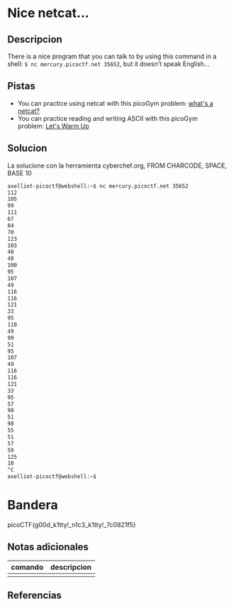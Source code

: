 # Nice netcat...

## Descripcion
There is a nice program that you can talk to by using this command in a shell: `$ nc mercury.picoctf.net 35652`, but it doesn't speak English...

## Pistas
- You can practice using netcat with this picoGym problem: [what's a netcat?](https://play.picoctf.org/practice/challenge/34)
- You can practice reading and writing ASCII with this picoGym problem: [Let's Warm Up](https://play.picoctf.org/practice/challenge/22)


## Solucion
La solucione con la herramienta cyberchef.org, FROM CHARCODE, SPACE, BASE 10
```bash
axelliot-picoctf@webshell:~$ nc mercury.picoctf.net 35652
112 
105 
99 
111 
67 
84 
70 
123 
103 
48 
48 
100 
95 
107 
49 
116 
116 
121 
33 
95 
110 
49 
99 
51 
95 
107 
49 
116 
116 
121 
33 
95 
57 
98 
51 
98 
55 
51 
57 
50 
125 
10 
^C
axelliot-picoctf@webshell:~$
```

# Bandera
picoCTF{g00d_k1tty!_n1c3_k1tty!_7c0821f5}

## Notas adicionales
 | comando | descripcion |
|---------|-------------|
| |  |

## Referencias